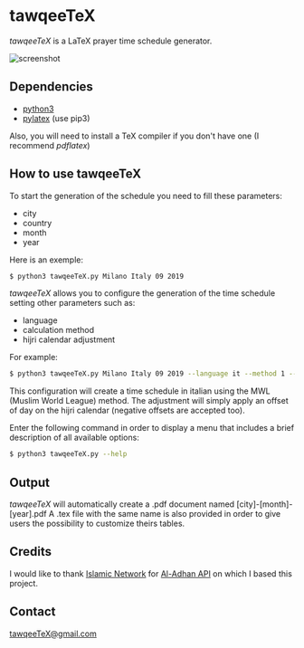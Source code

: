 # tawqeeTeX

_tawqeeTeX_ is a LaTeX prayer time schedule generator.

![screenshot](https://imgur.com/9w8Tsnw.png)

## Dependencies
* [python3](https://www.python.org/downloads/)
* [pylatex](https://pypi.org/project/PyLaTeX/) (use pip3)

Also, you will need to install a TeX compiler if you don't have one (I recommend _pdflatex_)

## How to use tawqeeTeX

To start the generation of the schedule you need to fill these parameters:
* city
* country
* month
* year

Here is an exemple:

```bash
$ python3 tawqeeTeX.py Milano Italy 09 2019
```

_tawqeeTeX_ allows you to configure the generation of the time schedule setting other parameters such as:
* language
* calculation method
* hijri calendar adjustment

For example:

```bash
$ python3 tawqeeTeX.py Milano Italy 09 2019 --language it --method 1 --adj 1
```

This configuration will create a time schedule in italian using the MWL (Muslim World League) method. The adjustment
will simply apply an offset of day on the hijri calendar (negative offsets are accepted too).

Enter the following command in order to display a menu that includes a brief description of all available options:

```bash
$ python3 tawqeeTeX.py --help
```

## Output

_tawqeeTeX_ will automatically create a .pdf document named [city]-[month]-[year].pdf
A .tex file with the same name is also provided in order to give users the possibility to customize theirs tables.

## Credits

I would like to thank [Islamic Network](https://github.com/islamic-network) for [Al-Adhan API](https://github.com/islamic-network/api.aladhan.com) on which I based this project.

## Contact

<tawqeeTeX@gmail.com>
